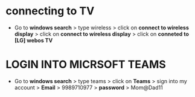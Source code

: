 # connecting to TV
- Go to **windows search** > type wireless > click on **connect to wireless display** > click on **connect to wireless display** > click on **conneted to [LG] webos TV**
# LOGIN INTO MICRSOFT TEAMS
- Go to **windows search** > type teams > click on **Teams** > sign into my account > **Email** > 9989710977 > **password** > Mom@Dad11



